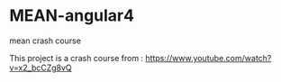 # MEAN-angular4
mean crash course


This project is a crash course from : https://www.youtube.com/watch?v=x2_bcCZg8vQ

